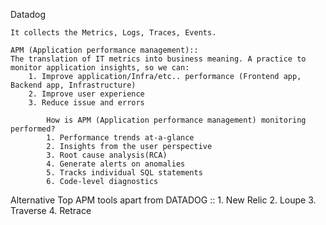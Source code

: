 Datadog

    It collects the Metrics, Logs, Traces, Events.

    APM (Application performance management):: 
    The translation of IT metrics into business meaning. A practice to monitor application insights, so we can:
        1. Improve application/Infra/etc.. performance (Frontend app, Backend app, Infrastructure)
        2. Improve user experience
        3. Reduce issue and errors

            How is APM (Application performance management) monitoring performed?
            1. Performance trends at-a-glance
            2. Insights from the user perspective
            3. Root cause analysis(RCA)
            4. Generate alerts on anomalies
            5. Tracks individual SQL statements
            6. Code-level diagnostics
        
Alternative Top APM tools apart from DATADOG ::
    1. New Relic
    2. Loupe
    3. Traverse
    4. Retrace



        
